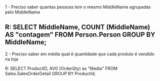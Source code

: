 1 - Preciso saber quantas pessoas tem o mesmo MiddleName agrupadas pelo MiddleName

R:
SELECT MiddleName, COUNT (MiddleName) AS "contagem"
FROM Person.Person
GROUP BY MiddleName;
-----------------------------------------------------
2 - Preciso saber em média qual é quantidade que cada produto é vendido na loja

R:
SELECT ProductID, AVG (OrderQty) as "Media"
FROM Sales.SalesOrderDetail
GROUP BY ProductId;